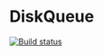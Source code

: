 # DiskQueue

[![Build status](https://ci.appveyor.com/api/projects/status/github/kiwipiet/DiskQueue?svg=true)](https://ci.appveyor.com/project/kiwipiet/DiskQueue)